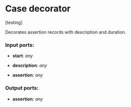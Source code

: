 # Case decorator

[testing]

Decorates assertion records with description and duration.

### Input ports:

* __start__: _any_



* __description__: _any_



* __assertion__: _any_



### Output ports:

* __assertion__: _any_




